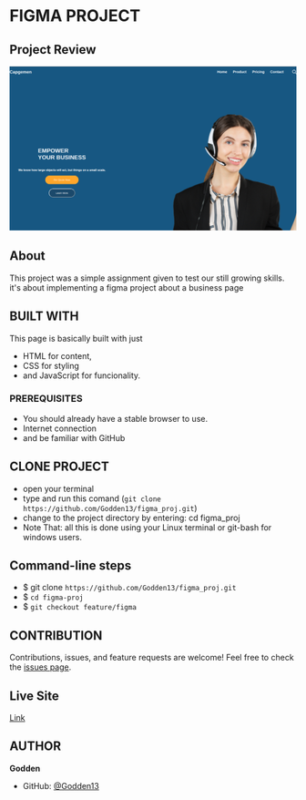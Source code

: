 # FIGMA PROJECT

## Project Review
![home page](assets/images/overview.png)

## About
This project was a simple assignment given to test our still growing skills. it's about implementing a figma project about a business page

## BUILT WITH
This page is basically built with just
* HTML for content,
* CSS for styling 
* and JavaScript for funcionality.

### PREREQUISITES
* You should already have a stable browser to use.
* Internet connection
* and be familiar with GitHub

## CLONE PROJECT
* open your terminal
* type and run this comand (`git clone https://github.com/Godden13/figma_proj.git`)
* change to the project directory by entering: cd figma_proj
* Note That: all this is done using your Linux terminal or git-bash for windows users.

## Command-line steps

- $ git clone `https://github.com/Godden13/figma_proj.git`
- $ `cd figma-proj`
- $ `git checkout feature/figma`

## CONTRIBUTION
Contributions, issues, and feature requests are welcome!
Feel free to check the [issues page](https://github.com/Godden13/figma_proj.git).

## Live Site

[Link](https://godden13.github.io/figma_proj/)

## AUTHOR
**Godden**
- GitHub: [@Godden13](https://github.com/Godden13/figma_proj.git)